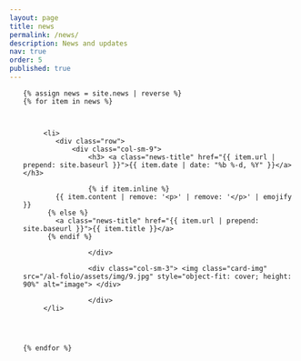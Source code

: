 ```yaml
---
layout: page
title: news
permalink: /news/
description: News and updates
nav: true
order: 5
published: true
---
```


<div>






<ul class="post-list"> 
	
	
	
	{% assign news = site.news | reverse %}
    {% for item in news %}
	
		
		 
		 <li>
			<div class="row">
				<div class="col-sm-9">
					<h3> <a class="news-title" href="{{ item.url | prepend: site.baseurl }}">{{ item.date | date: "%b %-d, %Y" }}</a> </h3> 
					
					{% if item.inline %}
            {{ item.content | remove: '<p>' | remove: '</p>' | emojify }}
          {% else %}
            <a class="news-title" href="{{ item.url | prepend: site.baseurl }}">{{ item.title }}</a>
          {% endif %}
					
					</div>
					
					<div class="col-sm-3"> <img class="card-img" src="/al-folio/assets/img/9.jpg" style="object-fit: cover; height: 90%" alt="image"> </div> 
					
					</div> 
		 </li> 
		 
		
		
		
    {% endfor %}
	
		
	
		 
		 
</ul>
 
</div>
